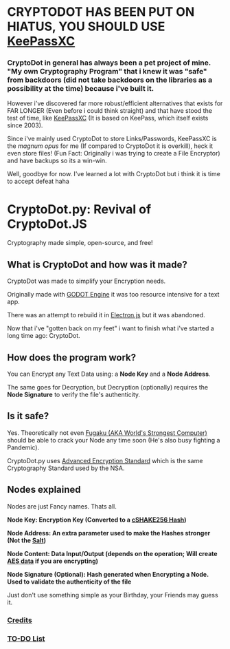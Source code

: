 # CRYPTODOT HAS BEEN PUT ON HIATUS, YOU SHOULD USE [KeePassXC](https://github.com/keepassxreboot/keepassxc)
### CryptoDot in general has always been a pet project of mine. "My own Cryptography Program" that i knew it was "safe" from backdoors (did not take backdoors on the libraries as a possibility at the time) because i've built it. 

However i've discovered far more robust/efficient alternatives that exists for FAR LONGER (Even before i could think straight) and that have stood the test of time, like [KeePassXC](https://github.com/keepassxreboot/keepassxc) (It is based on KeePass, which itself exists since 2003).

Since i've mainly used CryptoDot to store Links/Passwords, KeePassXC is the _magnum opus_ for me (If compared to CryptoDot it is overkill), heck it even store files! (Fun Fact: Originally i was trying to create a File Encryptor) and have backups so its a win-win. 

Well, goodbye for now. I've learned a lot with CryptoDot but i think it is time to accept defeat haha



# CryptoDot.py: Revival of CryptoDot.JS

Cryptography made simple, open-source, and free!

## What is CryptoDot and how was it made?
CryptoDot was made to simplify your Encryption needs.

Originally made with [GODOT Engine](https://godotengine.org/) it was too resource intensive for a text app.

There was an attempt to rebuild it in [Electron.js](https://en.wikipedia.org/wiki/Electron_(software_framework)) but it was abandoned.

Now that i've "gotten back on my feet" i want to finish what i've started a long time ago: CryptoDot.

## How does the program work?
You can Encrypt any Text Data using: a **Node Key** and a **Node Address**.

The same goes for Decryption, but Decryption (optionally) requires the **Node Signature** to verify the file's authenticity.

## Is it safe?
Yes. Theoretically not even [Fugaku (AKA World's Strongest Computer)](https://www.bbc.com/news/world-asia-53147684#:~:text=The%20newly%20crowned%20world's%20fastest,IBM%20machine%20in%20the%20US.) should be able to crack your Node any time soon (He's also busy fighting a Pandemic).

CryptoDot.py uses [Advanced Encryption Standard](https://en.wikipedia.org/wiki/Advanced_Encryption_Standard) which is the same Cryptography Standard used by the NSA.

## Nodes explained
Nodes are just Fancy names. Thats all.

**Node Key: Encryption Key (Converted to a [cSHAKE256 Hash](https://www.pycryptodome.org/en/latest/src/hash/cshake256.html))**

**Node Address: An extra parameter used to make the Hashes stronger (Not the [Salt](https://en.wikipedia.org/wiki/Salt_(cryptography)))**

**Node Content: Data Input/Output (depends on the operation; Will create [AES data](https://en.wikipedia.org/wiki/Advanced_Encryption_Standard) if you are encrypting)**

**Node Signature (Optional): Hash generated when Encrypting a Node. Used to validate the authenticity of the file**

Just don't use something simple as your Birthday, your Friends may guess it.

### [Credits](https://github.com/japa4551/cryptodot.py/blob/main/CREDITS.md)
### [TO-DO List](https://github.com/japa4551/cryptodot.py/blob/main/TO-DO.md)
